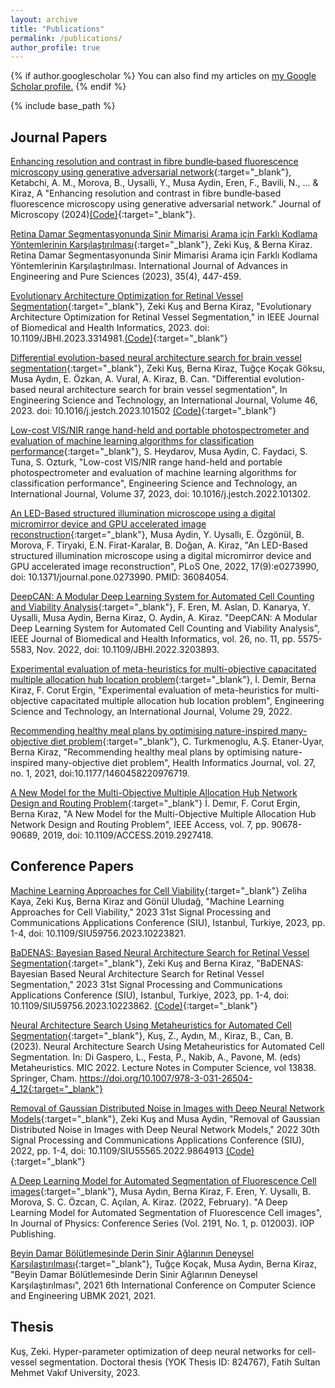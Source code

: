 ```yaml
---
layout: archive
title: "Publications"
permalink: /publications/
author_profile: true
---
```


{% if author.googlescholar %}
  You can also find my articles on <u><a href="{{author.googlescholar}}">my Google Scholar profile</a>.</u>
{% endif %}

{% include base_path %}

## Journal Papers
[Enhancing resolution and contrast in fibre bundle‐based fluorescence microscopy using generative adversarial network](https://onlinelibrary.wiley.com/doi/10.1111/jmi.13296){:target="_blank"}, Ketabchi, A. M., Morova, B., Uysalli, Y., Musa Aydin, Eren, F., Bavili, N., ... & Kiraz, A "Enhancing resolution and contrast in fibre bundle‐based fluorescence microscopy using generative adversarial network." Journal of Microscopy (2024)[(Code)](https://zenodo.org/records/8363087){:target="_blank"}.

[Retina Damar Segmentasyonunda Sinir Mimarisi Arama için Farklı Kodlama Yöntemlerinin Karşılaştırılması](https://dergipark.org.tr/en/pub/jeps/issue/82023/1335157){:target="_blank"}, Zeki Kuş, & Berna Kiraz. Retina Damar Segmentasyonunda Sinir Mimarisi Arama için Farklı Kodlama Yöntemlerinin Karşılaştırılması. International Journal of Advances in Engineering and Pure Sciences (2023), 35(4), 447-459.

[Evolutionary Architecture Optimization for Retinal Vessel Segmentation](https://ieeexplore.ieee.org/document/10250938){:target="_blank"}, Zeki Kuş and Berna Kiraz, "Evolutionary Architecture Optimization for Retinal Vessel Segmentation," in IEEE Journal of Biomedical and Health Informatics, 2023. doi: 10.1109/JBHI.2023.3314981.[(Code)](https://github.com/ODESALAB/Evolutionary-Architecture-Optimization-for-Retinal-Vessel-Segmentation){:target="_blank"}

[Differential evolution-based neural architecture search for brain vessel segmentation](https://doi.org/10.1016/j.jestch.2023.101502){:target="_blank"}, Zeki Kuş, Berna Kiraz, Tuğçe Koçak Göksu, Musa Aydın, E. Özkan, A. Vural, A. Kiraz, B. Can. "Differential evolution-based neural architecture search for brain vessel segmentation", In Engineering Science and Technology, an International Journal, Volume 46, 2023. doi: 10.1016/j.jestch.2023.101502 [(Code)](https://github.com/ODESALAB/Differential-Evolution-based-Neural-Architecture-Search-for-BrainVessel-Segmentation){:target="_blank"} 

[Low-cost VIS/NIR range hand-held and portable photospectrometer and evaluation of machine learning algorithms for classification performance](https://doi.org/10.1016/j.jestch.2022.101302){:target="_blank"}, S. Heydarov, Musa Aydin, C. Faydaci, S. Tuna, S. Ozturk, "Low-cost VIS/NIR range hand-held and portable photospectrometer and evaluation of machine learning algorithms for classification performance", Engineering Science and Technology, an International Journal, Volume 37, 2023, doi: 10.1016/j.jestch.2022.101302. 

[An LED-Based structured illumination microscope using a digital micromirror device and GPU accelerated image reconstruction](https://journals.plos.org/plosone/article?id=10.1371/journal.pone.0273990){:target="_blank"}, Musa Aydin, Y. Uysallı, E. Özgönül, B. Morova, F. Tiryaki, E.N. Firat-Karalar, B. Doğan, A. Kiraz, "An LED-Based structured illumination microscope using a digital micromirror device and GPU accelerated image reconstruction", PLoS One, 2022, 17(9):e0273990, doi: 10.1371/journal.pone.0273990. PMID: 36084054.

[DeepCAN: A Modular Deep Learning System for Automated Cell Counting and Viability Analysis](https://ieeexplore.ieee.org/abstract/document/9875013){:target="_blank"}, F. Eren, M. Aslan, D. Kanarya, Y. Uysalli, Musa Aydin, Berna Kiraz, O. Aydin, A. Kiraz. "DeepCAN: A Modular Deep Learning System for Automated Cell Counting and Viability Analysis", IEEE Journal of Biomedical and Health Informatics, vol. 26, no. 11, pp. 5575-5583, Nov. 2022, doi: 10.1109/JBHI.2022.3203893.

[Experimental evaluation of meta-heuristics for multi-objective capacitated multiple allocation hub location problem](https://www.sciencedirect.com/science/article/pii/S2215098621001440){:target="_blank"}, İ. Demir, Berna Kiraz, F. Corut Ergin, "Experimental evaluation of meta-heuristics for multi-objective capacitated multiple allocation hub location problem", Engineering Science and Technology, an International Journal, Volume 29, 2022.

[Recommending healthy meal plans by optimising nature-inspired many-objective diet problem](https://journals.sagepub.com/doi/full/10.1177/1460458220976719){:target="_blank"}, C. Turkmenoglu, A.Ş. Etaner-Uyar, Berna Kiraz, "Recommending healthy meal plans by optimising nature-inspired many-objective diet problem", Health Informatics Journal, vol. 27, no. 1, 2021, doi:10.1177/1460458220976719. 

[A New Model for the Multi-Objective Multiple Allocation Hub Network Design and Routing Problem](https://ieeexplore.ieee.org/document/8756240){:target="_blank"} İ. Demır, F. Corut Ergin, Berna Kıraz, "A New Model for the Multi-Objective Multiple Allocation Hub Network Design and Routing Problem", IEEE Access, vol. 7, pp. 90678-90689, 2019, doi: 10.1109/ACCESS.2019.2927418.

## Conference Papers

[Machine Learning Approaches for Cell Viability](https://ieeexplore.ieee.org/abstract/document/10223821){:target="_blank"} Zeliha Kaya, Zeki Kuş, Berna Kiraz and Gönül Uludağ, "Machine Learning Approaches for Cell Viability," 2023 31st Signal Processing and Communications Applications Conference (SIU), Istanbul, Turkiye, 2023, pp. 1-4, doi: 10.1109/SIU59756.2023.10223821.

[BaDENAS: Bayesian Based Neural Architecture Search for Retinal Vessel Segmentation](https://ieeexplore.ieee.org/abstract/document/10223862){:target="_blank"}, Zeki Kuş and Berna Kiraz, "BaDENAS: Bayesian Based Neural Architecture Search for Retinal Vessel Segmentation," 2023 31st Signal Processing and Communications Applications Conference (SIU), Istanbul, Turkiye, 2023, pp. 1-4, doi: 10.1109/SIU59756.2023.10223862. [(Code)](https://github.com/ODESALAB/BaDENAS){:target="_blank"}

[Neural Architecture Search Using Metaheuristics for Automated Cell Segmentation](https://link.springer.com/chapter/10.1007/978-3-031-26504-4_12){:target="_blank"}, Kuş, Z., Aydın, M., Kiraz, B., Can, B. (2023). Neural Architecture Search Using Metaheuristics for Automated Cell Segmentation. In: Di Gaspero, L., Festa, P., Nakib, A., Pavone, M. (eds) Metaheuristics. MIC 2022. Lecture Notes in Computer Science, vol 13838. Springer, Cham. https://doi.org/10.1007/978-3-031-26504-4_12{:target="_blank"}

[Removal of Gaussian Distributed Noise in Images with Deep Neural Network Models](https://ieeexplore.ieee.org/document/9864913){:target="_blank"}, Zeki Kuş and Musa Aydin, "Removal of Gaussian Distributed Noise in Images with Deep Neural Network Models," 2022 30th Signal Processing and Communications Applications Conference (SIU), 2022, pp. 1-4, doi: 10.1109/SIU55565.2022.9864913 [(Code)](https://github.com/ODESALAB/Removal-of-Gaussian-Distributed-Noise-in-Images-with-Deep-Neural-Network-Models){:target="_blank"}

[A Deep Learning Model for Automated Segmentation of Fluorescence Cell images](https://iopscience.iop.org/article/10.1088/1742-6596/2191/1/012003/pdf){:target="_blank"}, Musa Aydın, Berna Kiraz, F. Eren, Y. Uysallı, B. Morova, S. C. Özcan, C. Açılan, A. Kiraz. (2022, February). "A Deep Learning Model for Automated Segmentation of Fluorescence Cell images", In Journal of Physics: Conference Series (Vol. 2191, No. 1, p. 012003). IOP Publishing.

[Beyin Damar Bölütlemesinde Derin Sinir Ağlarının Deneysel Karşılaştırılması](https://ieeexplore.ieee.org/document/9559015){:target="_blank"}, Tuğçe Koçak, Musa Aydın, Berna Kiraz, "Beyin Damar Bölütlemesinde Derin Sinir Ağlarının Deneysel Karşılaştırılması", 2021 6th International Conference on Computer Science and Engineering UBMK 2021, 2021.

## Thesis
Kuş, Zeki. Hyper-parameter optimization of deep neural networks for cell-vessel segmentation. Doctoral thesis (YOK Thesis ID: 	824767), Fatih Sultan Mehmet Vakıf University, 2023.
